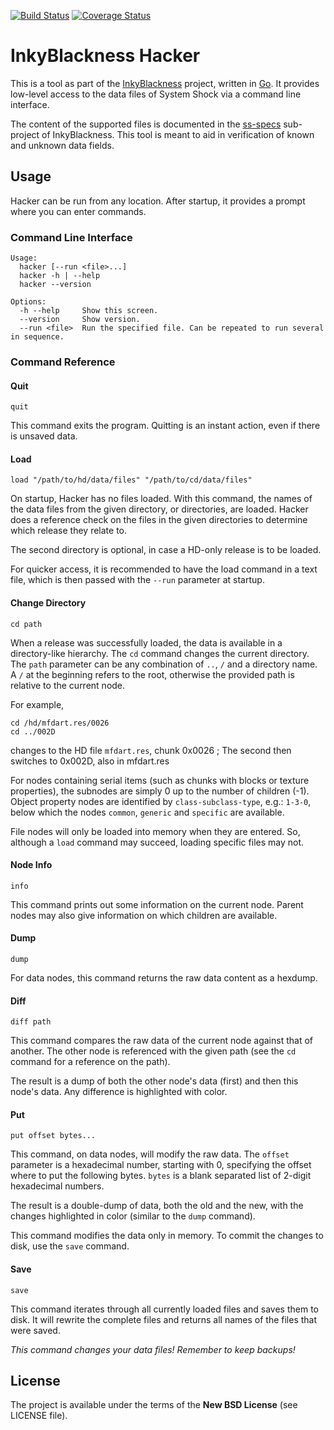 [![Build Status][drone-image]][drone-url]
[![Coverage Status][coveralls-image]][coveralls-url]

# InkyBlackness Hacker

This is a tool as part of the [InkyBlackness](https://inkyblackness.github.io) project, written in [Go](http://golang.org/). It provides low-level access to the data files of System Shock via a command line interface.

The content of the supported files is documented in the [ss-specs](https://github.com/inkyblackness/ss-specs) sub-project of InkyBlackness. This tool is meant to aid in verification of known and unknown data fields.

## Usage

Hacker can be run from any location. After startup, it provides a prompt where you can enter commands.

### Command Line Interface

```
Usage:
  hacker [--run <file>...]
  hacker -h | --help
  hacker --version

Options:
  -h --help     Show this screen.
  --version     Show version.
  --run <file>  Run the specified file. Can be repeated to run several in sequence.
```

### Command Reference

#### Quit
```
quit
```

This command exits the program. Quitting is an instant action, even if there is unsaved data.

#### Load
```
load "/path/to/hd/data/files" "/path/to/cd/data/files"
```

On startup, Hacker has no files loaded. With this command, the names of the data files from the given directory, or directories, are loaded.
Hacker does a reference check on the files in the given directories to determine which release they relate to.

The second directory is optional, in case a HD-only release is to be loaded.

For quicker access, it is recommended to have the load command in a text file, which is then passed with the ```--run``` parameter at startup.

#### Change Directory
```
cd path
```
When a release was successfully loaded, the data is available in a directory-like hierarchy. The ```cd``` command changes the current directory. The ```path``` parameter can be any combination of ```..```, ```/``` and a directory name. A ```/``` at the beginning refers to the root, otherwise the provided path is relative to the current node.

For example,
```
cd /hd/mfdart.res/0026
cd ../002D
```
changes to the HD file ```mfdart.res```, chunk 0x0026 ; The second then switches to 0x002D, also in mfdart.res

For nodes containing serial items (such as chunks with blocks or texture properties), the subnodes are simply 0 up to the number of children (-1). Object property nodes are identified by ```class-subclass-type```, e.g.: ```1-3-0```, below which the nodes ```common```, ```generic``` and ```specific``` are available.

File nodes will only be loaded into memory when they are entered. So, although a ```load``` command may succeed, loading specific files may not.

#### Node Info
```
info
```
This command prints out some information on the current node. Parent nodes may also give information on which children are available.


#### Dump
```
dump
```
For data nodes, this command returns the raw data content as a hexdump.

#### Diff
```
diff path
```
This command compares the raw data of the current node against that of another. The other node is referenced with the given path (see the ```cd``` command for a reference on the path).

The result is a dump of both the other node's data (first) and then this node's data. Any difference is highlighted with color.

#### Put
```
put offset bytes...
```
This command, on data nodes, will modify the raw data. The ```offset``` parameter is a hexadecimal number, starting with 0, specifying the offset where to put the following bytes. ```bytes``` is a blank separated list of 2-digit hexadecimal numbers.

The result is a double-dump of data, both the old and the new, with the changes highlighted in color (similar to the ```dump``` command).

This command modifies the data only in memory. To commit the changes to disk, use the ```save``` command.

#### Save
```
save
```
This command iterates through all currently loaded files and saves them to disk. It will rewrite the complete files and returns all names of the files that were saved.

*This command changes your data files! Remember to keep backups!*

## License

The project is available under the terms of the **New BSD License** (see LICENSE file).

[drone-url]: https://drone.io/github.com/inkyblackness/hacker/latest
[drone-image]: https://drone.io/github.com/inkyblackness/hacker/status.png
[coveralls-url]: https://coveralls.io/r/inkyblackness/hacker
[coveralls-image]: https://coveralls.io/repos/inkyblackness/hacker/badge.svg
